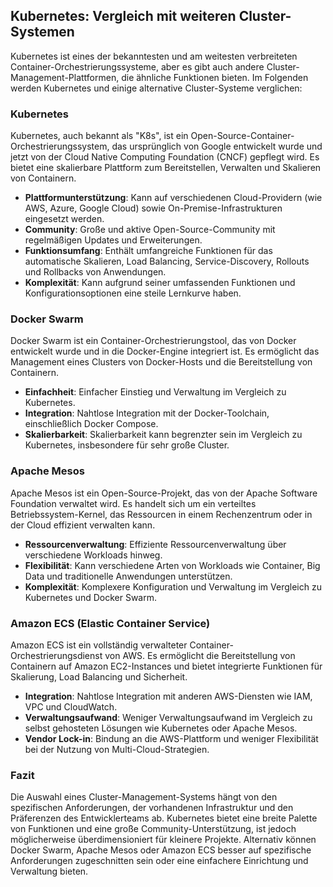 ## Kubernetes: Vergleich mit weiteren Cluster-Systemen

Kubernetes ist eines der bekanntesten und am weitesten verbreiteten Container-Orchestrierungssysteme, aber es gibt auch andere Cluster-Management-Plattformen, die ähnliche Funktionen bieten. Im Folgenden werden Kubernetes und einige alternative Cluster-Systeme verglichen:

### Kubernetes

Kubernetes, auch bekannt als "K8s", ist ein Open-Source-Container-Orchestrierungssystem, das ursprünglich von Google entwickelt wurde und jetzt von der Cloud Native Computing Foundation (CNCF) gepflegt wird. Es bietet eine skalierbare Plattform zum Bereitstellen, Verwalten und Skalieren von Containern.

- **Plattformunterstützung**: Kann auf verschiedenen Cloud-Providern (wie AWS, Azure, Google Cloud) sowie On-Premise-Infrastrukturen eingesetzt werden.
- **Community**: Große und aktive Open-Source-Community mit regelmäßigen Updates und Erweiterungen.
- **Funktionsumfang**: Enthält umfangreiche Funktionen für das automatische Skalieren, Load Balancing, Service-Discovery, Rollouts und Rollbacks von Anwendungen.
- **Komplexität**: Kann aufgrund seiner umfassenden Funktionen und Konfigurationsoptionen eine steile Lernkurve haben.

### Docker Swarm

Docker Swarm ist ein Container-Orchestrierungstool, das von Docker entwickelt wurde und in die Docker-Engine integriert ist. Es ermöglicht das Management eines Clusters von Docker-Hosts und die Bereitstellung von Containern.

- **Einfachheit**: Einfacher Einstieg und Verwaltung im Vergleich zu Kubernetes.
- **Integration**: Nahtlose Integration mit der Docker-Toolchain, einschließlich Docker Compose.
- **Skalierbarkeit**: Skalierbarkeit kann begrenzter sein im Vergleich zu Kubernetes, insbesondere für sehr große Cluster.

### Apache Mesos

Apache Mesos ist ein Open-Source-Projekt, das von der Apache Software Foundation verwaltet wird. Es handelt sich um ein verteiltes Betriebssystem-Kernel, das Ressourcen in einem Rechenzentrum oder in der Cloud effizient verwalten kann.

- **Ressourcenverwaltung**: Effiziente Ressourcenverwaltung über verschiedene Workloads hinweg.
- **Flexibilität**: Kann verschiedene Arten von Workloads wie Container, Big Data und traditionelle Anwendungen unterstützen.
- **Komplexität**: Komplexere Konfiguration und Verwaltung im Vergleich zu Kubernetes und Docker Swarm.

### Amazon ECS (Elastic Container Service)

Amazon ECS ist ein vollständig verwalteter Container-Orchestrierungsdienst von AWS. Es ermöglicht die Bereitstellung von Containern auf Amazon EC2-Instances und bietet integrierte Funktionen für Skalierung, Load Balancing und Sicherheit.

- **Integration**: Nahtlose Integration mit anderen AWS-Diensten wie IAM, VPC und CloudWatch.
- **Verwaltungsaufwand**: Weniger Verwaltungsaufwand im Vergleich zu selbst gehosteten Lösungen wie Kubernetes oder Apache Mesos.
- **Vendor Lock-in**: Bindung an die AWS-Plattform und weniger Flexibilität bei der Nutzung von Multi-Cloud-Strategien.

### Fazit

Die Auswahl eines Cluster-Management-Systems hängt von den spezifischen Anforderungen, der vorhandenen Infrastruktur und den Präferenzen des Entwicklerteams ab. Kubernetes bietet eine breite Palette von Funktionen und eine große Community-Unterstützung, ist jedoch möglicherweise überdimensioniert für kleinere Projekte. Alternativ können Docker Swarm, Apache Mesos oder Amazon ECS besser auf spezifische Anforderungen zugeschnitten sein oder eine einfachere Einrichtung und Verwaltung bieten.
